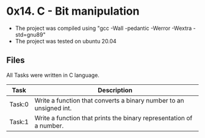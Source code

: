 #  0x14. C - Bit manipulation
* The project was compiled using "gcc -Wall -pedantic -Werror -Wextra -std=gnu89"
* The project was tested on ubuntu 20.04

## Files
All Tasks were written in C language.

| Task | Description |
| ---- | ----------- |
| Task:0 | Write a function that converts a binary number to an unsigned int. |
| Task:1 | Write a function that prints the binary representation of a number. |

